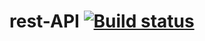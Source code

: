 # rest-API [![Build status](https://ci.appveyor.com/api/projects/status/vr03xhvipgmdpue9?svg=true)](https://ci.appveyor.com/project/Syan91/rest-api)
